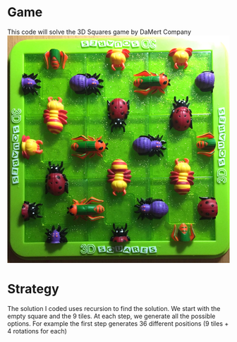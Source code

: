 # Game
This code will solve the 3D Squares game by DaMert Company
![alt text](IMG_4856.jpeg)

# Strategy
The solution I coded uses recursion to find the solution.
We start with the empty square and the 9 tiles.
At each step, we generate all the possible options.
For example the first step generates 36 different positions (9 tiles + 4 rotations for each)

